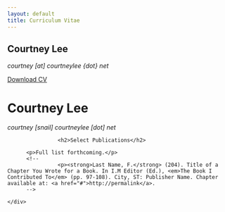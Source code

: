 ```yaml
---
layout: default
title: Curriculum Vitae
---
```


## Courtney Lee
_courtney [at] courtneylee {dot} net_
	
<div class="cv">
		<a href="#" class="download" title="Download CV as PDF">Download CV</a>			
					<h1>Courtney Lee</h1>
					<address>
					<span class="obfuscate">courtney [snail] courtneylee [dot] net</span>
					</address>

					<h2>Select Publications</h2>
          
          <p>Full list forthcoming.</p>
          <!--
					<p><strong>Last Name, F.</strong> (204). Title of a Chapter You Wrote for a Book. In I.M Editor (Ed.), <em>The Book I Contributed To</em> (pp. 97-108). City, ST: Publisher Name. Chapter available at: <a href="#">http://permalink</a>.
          -->

	</div>
